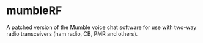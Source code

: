 # mumbleRF
A patched version of the Mumble voice chat software for use with two-way radio transceivers (ham radio, CB, PMR and others).

